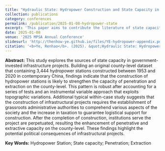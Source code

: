 ```yaml
---
title: "Hydraulic State: Hydropower Construction and State Capacity in Contemporary China"
collection: publications
category: conferences
permalink: /publication/2025-01-08-hydropower-state
excerpt: 'This paper aims to contribute the literature of state capacity with an analysis on contemporary Chinese hydropower station construction, employing an instrumental variable (IV) approach with a within-case study.'
date: 2025-01-08
venue: '2025 MPSA Annual Conference'
slidesurl: 'http://thenhow-ye.github.io/files/YE-hydropower-appendix.pdf'
citation: '<b>Ye, Renhao</b>. (2025). &quot;Hydraulic State: Hydropower Construction and State Capacity in Contemporary China.&quot; <i>2025 MPSA Annual Meeting, Chicago</i>.'
---
```


**Abstract:** This study explores the sources of state capacity in government-invested infrastructure projects. Building an original county-level dataset that containing 3,444 hydropower stations constructed between 1953 and 2020 in contemporary China, findings indicate that the construction of hydropower stations is likely to strengthen the capacity of penetration and extraction on the county-level. This pattern is robust after accounting for a series of tests and an instrumental variable approach that exploits topographic variations. Additional typical within-case study suggests that the construction of infrastructural projects requires the establishment of grassroots administrative authorities to comprehend various aspects of the society and the increase in taxation to guarantee logistical support for construction. After the completion of construction, institutions serve the project are perpetuated, resulting the enhancement of penetrative and extractive capacity on the county-level. These findings highlight the potential political consequences of infrastructural projects.

**Key Words:** Hydropower Station; State capacity; Penetration; Extraction
